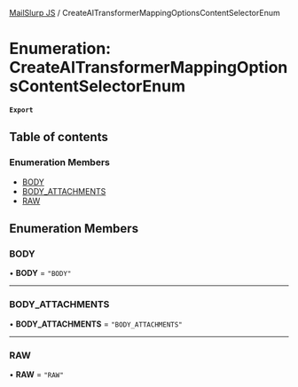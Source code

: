 [MailSlurp JS](../README.md) / CreateAITransformerMappingOptionsContentSelectorEnum

# Enumeration: CreateAITransformerMappingOptionsContentSelectorEnum

**`Export`**

## Table of contents

### Enumeration Members

- [BODY](CreateAITransformerMappingOptionsContentSelectorEnum.md#body)
- [BODY\_ATTACHMENTS](CreateAITransformerMappingOptionsContentSelectorEnum.md#body_attachments)
- [RAW](CreateAITransformerMappingOptionsContentSelectorEnum.md#raw)

## Enumeration Members

### BODY

• **BODY** = ``"BODY"``

___

### BODY\_ATTACHMENTS

• **BODY\_ATTACHMENTS** = ``"BODY_ATTACHMENTS"``

___

### RAW

• **RAW** = ``"RAW"``
